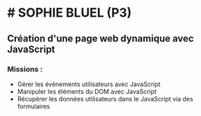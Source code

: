 # # SOPHIE BLUEL (P3)
## Création d'une page web dynamique avec JavaScript

### Missions : <br>
 - Gérer les événements utilisateurs avec JavaScript <br> 
 - Manipuler les éléments du DOM avec JavaScript <br>
 - Récupérer les données utilisateurs dans le JavaScript via des formulaires <br>
